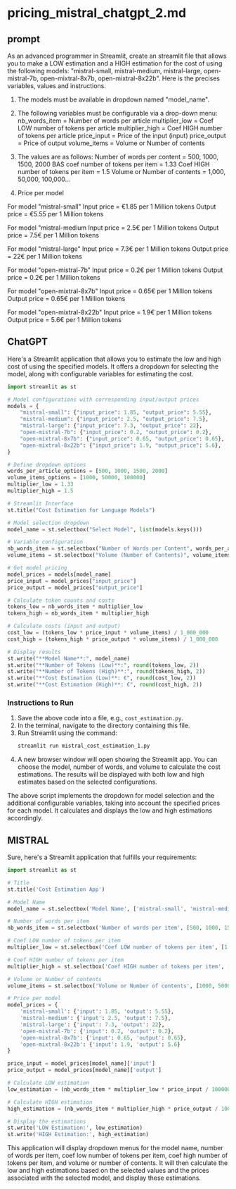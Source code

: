 
# pricing_mistral_chatgpt_2.md


## prompt

As an advanced programmer in Streamlit, create an streamlit file that allows you to make a LOW estimation and a HIGH estimation for the cost of using the following models: "mistral-small, mistral-medium, mistral-large, open-mistral-7b, open-mixtral-8x7b, open-mixtral-8x22b". Here is the precises variables, values and instructions.


1. The models must be available in dropdown named "model_name".

2. The following variables must be configurable via a drop-down menu:
nb_words_item = Number of words per article
multiplier_low = Coef LOW number of tokens per article
multiplier_high = Coef HIGH number of tokens per article
price_input = Price of the input (input)
price_output = Price of output
volume_items = Volume or Number of contents


3. The values are as follows:
Number of words per content = 500, 1000, 1500, 2000
BAS coef number of tokens per item = 1.33
Coef HIGH number of tokens per item = 1.5
Volume or Number of contents = 1,000, 50,000, 100,000...


4. Price per model


For model "mistral-small"
Input price = €1.85 per 1 Million tokens
Output price = €5.55 per 1 Million tokens

For model "mistral-medium
Input price = 2.5€ per 1 Million tokens
Output price = 7.5€ per 1 Million tokens


For model "mistral-large"
Input price = 7.3€ per 1 Million tokens
Output price = 22€ per 1 Million tokens


For model "open-mistral-7b"
Input price = 0.2€ per 1 Million tokens
Output price = 0.2€ per 1 Million tokens

For model "open-mixtral-8x7b" 
Input price = 0.65€ per 1 Million tokens
Output price = 0.65€ per 1 Million tokens

For model "open-mixtral-8x22b"
Input price = 1.9€ per 1 Million tokens
Output price = 5.6€ per 1 Million tokens






## ChatGPT
Here's a Streamlit application that allows you to estimate the low and high cost of using the specified models. It offers a dropdown for selecting the model, along with configurable variables for estimating the cost.

```python
import streamlit as st

# Model configurations with corresponding input/output prices
models = {
    "mistral-small": {"input_price": 1.85, "output_price": 5.55},
    "mistral-medium": {"input_price": 2.5, "output_price": 7.5},
    "mistral-large": {"input_price": 7.3, "output_price": 22},
    "open-mistral-7b": {"input_price": 0.2, "output_price": 0.2},
    "open-mixtral-8x7b": {"input_price": 0.65, "output_price": 0.65},
    "open-mixtral-8x22b": {"input_price": 1.9, "output_price": 5.6},
}

# Define dropdown options
words_per_article_options = [500, 1000, 1500, 2000]
volume_items_options = [1000, 50000, 100000]
multiplier_low = 1.33
multiplier_high = 1.5

# Streamlit Interface
st.title("Cost Estimation for Language Models")

# Model selection dropdown
model_name = st.selectbox("Select Model", list(models.keys()))

# Variable configuration
nb_words_item = st.selectbox("Number of Words per Content", words_per_article_options)
volume_items = st.selectbox("Volume (Number of Contents)", volume_items_options)

# Get model pricing
model_prices = models[model_name]
price_input = model_prices["input_price"]
price_output = model_prices["output_price"]

# Calculate token counts and costs
tokens_low = nb_words_item * multiplier_low
tokens_high = nb_words_item * multiplier_high

# Calculate costs (input and output)
cost_low = (tokens_low * price_input * volume_items) / 1_000_000
cost_high = (tokens_high * price_output * volume_items) / 1_000_000

# Display results
st.write("**Model Name**:", model_name)
st.write("**Number of Tokens (Low)**:", round(tokens_low, 2))
st.write("**Number of Tokens (High)**:", round(tokens_high, 2))
st.write("**Cost Estimation (Low)**: €", round(cost_low, 2))
st.write("**Cost Estimation (High)**: €", round(cost_high, 2))
```

### Instructions to Run
1. Save the above code into a file, e.g., `cost_estimation.py`.
2. In the terminal, navigate to the directory containing this file.
3. Run Streamlit using the command:
   ```bash
   streamlit run mistral_cost_estimation_1.py
   ```
4. A new browser window will open showing the Streamlit app. You can choose the model, number of words, and volume to calculate the cost estimations. The results will be displayed with both low and high estimates based on the selected configurations.

The above script implements the dropdown for model selection and the additional configurable variables, taking into account the specified prices for each model. It calculates and displays the low and high estimations accordingly.

## MISTRAL

Sure, here's a Streamlit application that fulfills your requirements:

```python
import streamlit as st

# Title
st.title('Cost Estimation App')

# Model Name
model_name = st.selectbox('Model Name', ['mistral-small', 'mistral-medium', 'mistral-large', 'open-mistral-7b', 'open-mixtral-8x7b', 'open-mixtral-8x22b'])

# Number of words per item
nb_words_item = st.selectbox('Number of words per item', [500, 1000, 1500, 2000])

# Coef LOW number of tokens per item
multiplier_low = st.selectbox('Coef LOW number of tokens per item', [1.33])

# Coef HIGH number of tokens per item
multiplier_high = st.selectbox('Coef HIGH number of tokens per item', [1.5])

# Volume or Number of contents
volume_items = st.selectbox('Volume or Number of contents', [1000, 50000, 100000])

# Price per model
model_prices = {
    'mistral-small': {'input': 1.85, 'output': 5.55},
    'mistral-medium': {'input': 2.5, 'output': 7.5},
    'mistral-large': {'input': 7.3, 'output': 22},
    'open-mistral-7b': {'input': 0.2, 'output': 0.2},
    'open-mixtral-8x7b': {'input': 0.65, 'output': 0.65},
    'open-mixtral-8x22b': {'input': 1.9, 'output': 5.6}
}

price_input = model_prices[model_name]['input']
price_output = model_prices[model_name]['output']

# Calculate LOW estimation
low_estimation = (nb_words_item * multiplier_low * price_input / 1000000) * volume_items

# Calculate HIGH estimation
high_estimation = (nb_words_item * multiplier_high * price_output / 1000000) * volume_items

# Display the estimations
st.write('LOW Estimation:', low_estimation)
st.write('HIGH Estimation:', high_estimation)
```

This application will display dropdown menus for the model name, number of words per item, coef low number of tokens per item, coef high number of tokens per item, and volume or number of contents. It will then calculate the low and high estimations based on the selected values and the prices associated with the selected model, and display these estimations.



